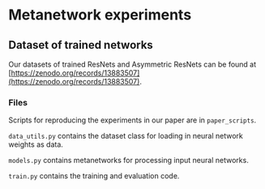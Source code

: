 # Metanetwork experiments

## Dataset of trained networks

Our datasets of trained ResNets and Asymmetric ResNets can be found at [https://zenodo.org/records/13883507](https://zenodo.org/records/13883507).

### Files

Scripts for reproducing the experiments in our paper are in `paper_scripts`.

`data_utils.py` contains the dataset class for loading in neural network weights as data.

`models.py` contains metanetworks for processing input neural networks.

`train.py` contains the training and evaluation code.
